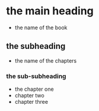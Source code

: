 # the main heading 
- the name of the book
## the subheading
- the name of the chapters
### the sub-subheading
- the chapter one
- chapter two
- chapter three

